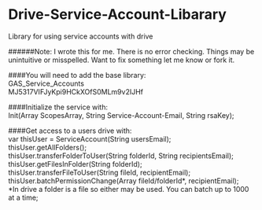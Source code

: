 # Drive-Service-Account-Libarary
Library for using service accounts with drive

######Note: I wrote this for me.  There is no error checking. Things may be unintuitive or misspelled. Want to fix something let me know or fork it.  

####You will need to add the base library:   
GAS_Service_Accounts  
MJ5317VIFJyKpi9HCkXOfS0MLm9v2IJHf


####Initialize the service with:  
Init(Array ScopesArray, String Service-Account-Email, String rsaKey);
 
####Get access to a users drive with:  
var thisUser = ServiceAccount(String usersEmail);  
thisUser.getAllFolders();  
thisUser.transferFolderToUser(String folderId, String recipientsEmail);  
thisUser.getFilesInFolder(String folderId);  
thisUser.transferFileToUser(String fileId, recipientEmail);  
thisUser.batchPermissionChange(Array fileId/folderId*, recipientEmail);  
    *In drive a folder is a file so either may be used. You can batch up to 1000 at a time;
 
